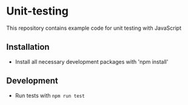 # Unit-testing

This repository contains example code for unit testing with JavaScript

## Installation

- Install all necessary development packages with 'npm install'

## Development

- Run tests with `npm run test`
